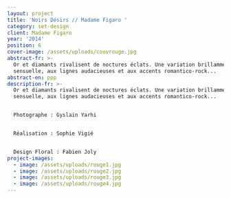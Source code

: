 ```yaml
---
layout: project
title: 'Noirs Désirs // Madame Figaro '
category: set-design
client: Madame Figaro
year: '2014'
position: 6
cover-image: /assets/uploads/couvrouge.jpg
abstract-fr: >-
  Or et diamants rivalisent de noctures éclats. Une variation brillamment
  sensuelle, aux lignes audacieuses et aux accents romantico-rock...
abstract-en: ppp
description-fr: >-
  Or et diamants rivalisent de noctures éclats. Une variation brillamment
  sensuelle, aux lignes audacieuses et aux accents romantico-rock...


  Photographe : Gyslain Yarhi


  Réalisation : Sophie Vigié


  Design Floral : Fabien Joly
project-images:
  - image: /assets/uploads/rouge1.jpg
  - image: /assets/uploads/rouge2.jpg
  - image: /assets/uploads/rouge3.jpg
  - image: /assets/uploads/rouge4.jpg
---
```


